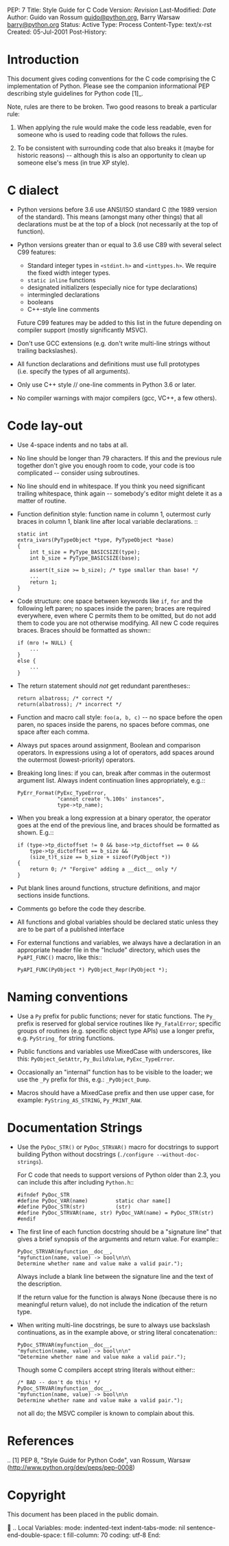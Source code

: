 PEP: 7 Title: Style Guide for C Code Version: $Revision$ Last-Modified:
$Date$ Author: Guido van Rossum <guido@python.org>, Barry Warsaw
<barry@python.org> Status: Active Type: Process Content-Type: text/x-rst
Created: 05-Jul-2001 Post-History:

Introduction
============

This document gives coding conventions for the C code comprising the C
implementation of Python. Please see the companion informational PEP
describing style guidelines for Python code \[1\]\_.

Note, rules are there to be broken. Two good reasons to break a
particular rule:

1.  When applying the rule would make the code less readable, even for
    someone who is used to reading code that follows the rules.

2.  To be consistent with surrounding code that also breaks it (maybe
    for historic reasons) -- although this is also an opportunity to
    clean up someone else's mess (in true XP style).

C dialect
=========

-   Python versions before 3.6 use ANSI/ISO standard C (the 1989 version
    of the standard). This means (amongst many other things) that all
    declarations must be at the top of a block (not necessarily at the
    top of function).

-   Python versions greater than or equal to 3.6 use C89 with several
    select C99 features:

    -   Standard integer types in `<stdint.h>` and `<inttypes.h>`. We
        require the fixed width integer types.
    -   `static inline` functions
    -   designated initializers (especially nice for type declarations)
    -   intermingled declarations
    -   booleans
    -   C++-style line comments

    Future C99 features may be added to this list in the future
    depending on compiler support (mostly significantly MSVC).

-   Don't use GCC extensions (e.g. don't write multi-line strings
    without trailing backslashes).

-   All function declarations and definitions must use full prototypes
    (i.e. specify the types of all arguments).

-   Only use C++ style // one-line comments in Python 3.6 or later.

-   No compiler warnings with major compilers (gcc, VC++, a few others).

Code lay-out
============

-   Use 4-space indents and no tabs at all.

-   No line should be longer than 79 characters. If this and the
    previous rule together don't give you enough room to code, your code
    is too complicated -- consider using subroutines.

-   No line should end in whitespace. If you think you need significant
    trailing whitespace, think again -- somebody's editor might delete
    it as a matter of routine.

-   Function definition style: function name in column 1, outermost
    curly braces in column 1, blank line after local variable
    declarations. ::

        static int
        extra_ivars(PyTypeObject *type, PyTypeObject *base)
        {
            int t_size = PyType_BASICSIZE(type);
            int b_size = PyType_BASICSIZE(base);

            assert(t_size >= b_size); /* type smaller than base! */
            ...
            return 1;
        }

-   Code structure: one space between keywords like `if`, `for` and the
    following left paren; no spaces inside the paren; braces are
    required everywhere, even where C permits them to be omitted, but do
    not add them to code you are not otherwise modifying. All new C code
    requires braces. Braces should be formatted as shown::

        if (mro != NULL) {
            ...
        }
        else {
            ...
        }

-   The return statement should *not* get redundant parentheses::

        return albatross; /* correct */
        return(albatross); /* incorrect */

-   Function and macro call style: `foo(a, b, c)` -- no space before the
    open paren, no spaces inside the parens, no spaces before commas,
    one space after each comma.

-   Always put spaces around assignment, Boolean and comparison
    operators. In expressions using a lot of operators, add spaces
    around the outermost (lowest-priority) operators.

-   Breaking long lines: if you can, break after commas in the outermost
    argument list. Always indent continuation lines appropriately,
    e.g.::

        PyErr_Format(PyExc_TypeError,
                     "cannot create '%.100s' instances",
                     type->tp_name);

-   When you break a long expression at a binary operator, the operator
    goes at the end of the previous line, and braces should be formatted
    as shown. E.g.::

        if (type->tp_dictoffset != 0 && base->tp_dictoffset == 0 &&
            type->tp_dictoffset == b_size &&
            (size_t)t_size == b_size + sizeof(PyObject *))
        {
            return 0; /* "Forgive" adding a __dict__ only */
        }

-   Put blank lines around functions, structure definitions, and major
    sections inside functions.

-   Comments go before the code they describe.

-   All functions and global variables should be declared static unless
    they are to be part of a published interface

-   For external functions and variables, we always have a declaration
    in an appropriate header file in the "Include" directory, which uses
    the `PyAPI_FUNC()` macro, like this::

        PyAPI_FUNC(PyObject *) PyObject_Repr(PyObject *);

Naming conventions
==================

-   Use a `Py` prefix for public functions; never for static functions.
    The `Py_` prefix is reserved for global service routines like
    `Py_FatalError`; specific groups of routines (e.g. specific object
    type APIs) use a longer prefix, e.g. `PyString_` for string
    functions.

-   Public functions and variables use MixedCase with underscores, like
    this: `PyObject_GetAttr`, `Py_BuildValue`, `PyExc_TypeError`.

-   Occasionally an "internal" function has to be visible to the loader;
    we use the `_Py` prefix for this, e.g.: `_PyObject_Dump`.

-   Macros should have a MixedCase prefix and then use upper case, for
    example: `PyString_AS_STRING`, `Py_PRINT_RAW`.

Documentation Strings
=====================

-   Use the `PyDoc_STR()` or `PyDoc_STRVAR()` macro for docstrings to
    support building Python without docstrings
    (`./configure --without-doc-strings`).

    For C code that needs to support versions of Python older than 2.3,
    you can include this after including `Python.h`::

        #ifndef PyDoc_STR
        #define PyDoc_VAR(name)         static char name[]
        #define PyDoc_STR(str)          (str)
        #define PyDoc_STRVAR(name, str) PyDoc_VAR(name) = PyDoc_STR(str)
        #endif

-   The first line of each function docstring should be a "signature
    line" that gives a brief synopsis of the arguments and return value.
    For example::

        PyDoc_STRVAR(myfunction__doc__,
        "myfunction(name, value) -> bool\n\n\
        Determine whether name and value make a valid pair.");

    Always include a blank line between the signature line and the text
    of the description.

    If the return value for the function is always None (because there
    is no meaningful return value), do not include the indication of the
    return type.

-   When writing multi-line docstrings, be sure to always use backslash
    continuations, as in the example above, or string literal
    concatenation::

        PyDoc_STRVAR(myfunction__doc__,
        "myfunction(name, value) -> bool\n\n"
        "Determine whether name and value make a valid pair.");

    Though some C compilers accept string literals without either::

        /* BAD -- don't do this! */
        PyDoc_STRVAR(myfunction__doc__,
        "myfunction(name, value) -> bool\n\n
        Determine whether name and value make a valid pair.");

    not all do; the MSVC compiler is known to complain about this.

References
==========

.. \[1\] PEP 8, "Style Guide for Python Code", van Rossum, Warsaw
(http://www.python.org/dev/peps/pep-0008)

Copyright
=========

This document has been placed in the public domain.

 .. Local Variables: mode: indented-text indent-tabs-mode: nil
sentence-end-double-space: t fill-column: 70 coding: utf-8 End:
